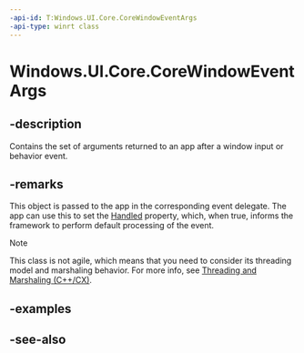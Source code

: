 ```yaml
---
-api-id: T:Windows.UI.Core.CoreWindowEventArgs
-api-type: winrt class
---
```


<!-- Class syntax.
public class CoreWindowEventArgs : Windows.UI.Core.ICoreWindowEventArgs
-->

# Windows.UI.Core.CoreWindowEventArgs

## -description
Contains the set of arguments returned to an app after a window input or behavior event.

## -remarks
This object is passed to the app in the corresponding event delegate. The app can use this to set the [Handled](icorewindoweventargs_handled.md) property, which, when true, informs the framework to perform default processing of the event.

<!-- confirmed -->
> [!NOTE]
> This class is not agile, which means that you need to consider its threading model and marshaling behavior. For more info, see [Threading and Marshaling (C++/CX)](http://msdn.microsoft.com/en-us/library/windows/apps/hh771042.aspx).

## -examples

## -see-also
